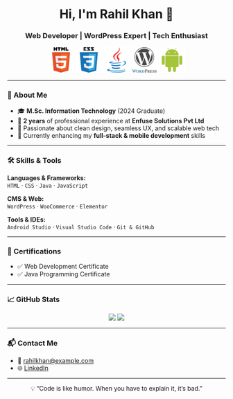 <!-- GitHub Profile README - Rahil Khan -->

<h1 align="center">Hi, I'm Rahil Khan 👋</h1>
<h3 align="center">Web Developer | WordPress Expert | Tech Enthusiast</h3>

<p align="center">
  <img src="https://raw.githubusercontent.com/devicons/devicon/master/icons/html5/html5-original-wordmark.svg" alt="HTML5 Logo" width="60"/>
  <img src="https://raw.githubusercontent.com/devicons/devicon/master/icons/css3/css3-original-wordmark.svg" alt="CSS3 Logo" width="60"/>
  <img src="https://raw.githubusercontent.com/devicons/devicon/master/icons/java/java-original.svg" alt="Java Logo" width="60"/>
  <img src="https://raw.githubusercontent.com/devicons/devicon/master/icons/wordpress/wordpress-original.svg" alt="WordPress Logo" width="60"/>
  <img src="https://raw.githubusercontent.com/devicons/devicon/master/icons/android/android-original.svg" alt="Android Studio" width="60"/>
</p>

---

### 🚀 About Me

- 🎓 **M.Sc. Information Technology** (2024 Graduate)  
- 💼 **2 years** of professional experience at **Enfuse Solutions Pvt Ltd**  
- 🧠 Passionate about clean design, seamless UX, and scalable web tech  
- 🌱 Currently enhancing my **full-stack & mobile development** skills  

---

### 🛠️ Skills & Tools

**Languages & Frameworks:**  
`HTML` · `CSS` · `Java` · `JavaScript`

**CMS & Web:**  
`WordPress` · `WooCommerce` · `Elementor`

**Tools & IDEs:**  
`Android Studio` · `Visual Studio Code` · `Git & GitHub`

---

### 📜 Certifications

- ✅ Web Development Certificate  
- ✅ Java Programming Certificate

---

### 📈 GitHub Stats

<p align="center">
  <img src="https://github-readme-stats.vercel.app/api?username=rahilkhan-dev&show_icons=true&theme=gruvbox" width="47%" />
  <img src="https://github-readme-streak-stats.herokuapp.com?user=rahilkhan-dev&theme=gruvbox" width="47%" />
</p>

---

### 📬 Contact Me

- 📧 rahilkhan@example.com  
- 🌐 [LinkedIn](https://www.linkedin.com/in/rahilkhan)

---

<p align="center">💡 “Code is like humor. When you have to explain it, it’s bad.”</p>
